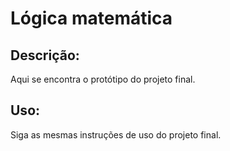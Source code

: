 # Lógica matemática

## Descrição: 
Aqui se encontra o protótipo do projeto final.

## Uso: 

Siga as mesmas instruções de uso do projeto final.